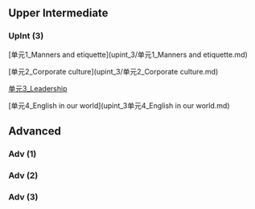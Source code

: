 ## Upper Intermediate

### UpInt (3)

[单元1_Manners and etiquette](upint_3/单元1_Manners and etiquette.md)

[单元2_Corporate culture](upint_3/单元2_Corporate culture.md)

[单元3_Leadership](upint_3/单元3_Leadership.md)

[单元4_English in our world](upint_3单元4_English in our world.md)

## Advanced

### Adv (1)

### Adv (2)

### Adv (3)